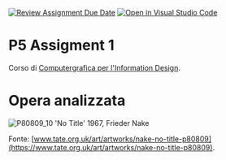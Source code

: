 [![Review Assignment Due Date](https://classroom.github.com/assets/deadline-readme-button-22041afd0340ce965d47ae6ef1cefeee28c7c493a6346c4f15d667ab976d596c.svg)](https://classroom.github.com/a/HEVN0QSv)
[![Open in Visual Studio Code](https://classroom.github.com/assets/open-in-vscode-2e0aaae1b6195c2367325f4f02e2d04e9abb55f0b24a779b69b11b9e10269abc.svg)](https://classroom.github.com/online_ide?assignment_repo_id=16719317&assignment_repo_type=AssignmentRepo)
# P5 Assigment 1
Corso di [Computergrafica per l'Information Design](https://www11.ceda.polimi.it/schedaincarico/schedaincarico/controller/scheda_pubblica/SchedaPublic.do?&evn_default=evento&c_classe=834257&lang=IT&__pj0=0&__pj1=9c10fe379e96db59d55d49b6b4252c5e).
# Opera analizzata
![P80809_10](https://github.com/user-attachments/assets/27a5b91d-0d46-4604-9036-2ea9e837f820)
'No Title' 1967, Frieder Nake

Fonte: [www.tate.org.uk/art/artworks/nake-no-title-p80809](https://www.tate.org.uk/art/artworks/nake-no-title-p80809).
